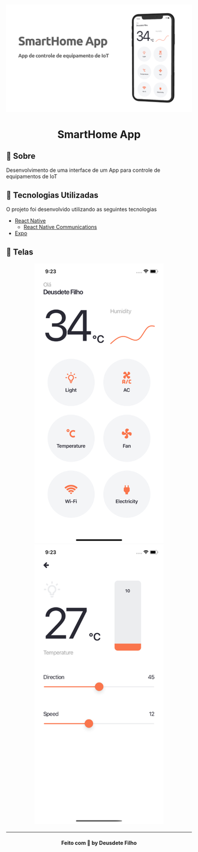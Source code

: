 <h4 align="center">
    <img alt="Home" title="#home" width="700px" src="logo.png">
</h4>

<h1 align="center">
    SmartHome App
</h1>

## :bookmark: Sobre

Desenvolvimento de uma interface de um App para controle de equipamentos de IoT

<a id="tecnologias-utilizadas"></a>

## :rocket: Tecnologias Utilizadas

O projeto foi desenvolvido utilizando as seguintes tecnologias

- [React Native](https://reactnative.dev/)
  - [React Native Communications](react-native-communications)
- [Expo](https://expo.io/)

## :iphone: Telas

<h4 align="center">
    <img alt="Home" title="#home" width="350px" src="1.png">
    <img alt="Map" title="#map" width="350px" src="2.png">

</h4>

---

<h4 align="center">
    Feito com 💜 by Deusdete Filho</a>
</h4>
